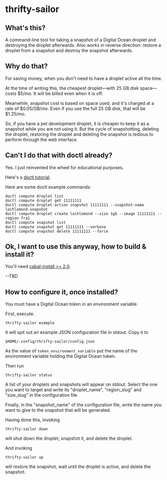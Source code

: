 # thrifty-sailor

## What's this?

A command-line tool for taking a snapshot of a Digital Ocean droplet and
destroying the droplet afterwards. Also works in reverse direction: restore a
droplet from a snapshot and destroy the snapshot afterwards.

## Why do that?

For saving money, when you don't need to have a droplet active all the time.

At the time of writing this, the cheapest droplet—with 25 GB disk space—costs
$5/mo. It will be billed even when it is off.

Meanwhile, snapshot cost is based on space used, and it's charged at a rate of
$0.05/GB/mo. Even if you use the full 25 GB disk, that will be $1.25/mo.

So, if you have a pet development droplet, it is cheaper to keep it as a
snapshot while you are not using it. But the cycle of snapshotting, deleting
the droplet, restoring the droplet and deleting the snapshot is tedious to
perform through the web interface.

## Can't I do that with doctl already?

Yes. I just reinvented the wheel for educational purposes.

Here's a [doctl tutorial](https://www.digitalocean.com/community/tutorials/how-to-use-doctl-the-official-digitalocean-command-line-client).

Here are some doctl example commands:

    doctl compute droplet list
    doctl compute droplet get 11111111
    doctl compute droplet-action snapshot 11111111 --snapshot-name lochlomond-snapshot
    doctl compute droplet create lochlomond --size 1gb --image 11111111 --region fra1
    doctl compute snapshot list
    doctl compute snapshot get 11111111 --verbose
    doctl compute snapshot delete 11111111 --force

## Ok, I want to use this anyway, how to build & install it?

You'll need [cabal-install >= 2.0](https://www.haskell.org/cabal/download.html).

--TBD

## How to configure it, once installed?

You must have a Digital Ocean token in an environment variable.

First, execute:

    thrifty-sailor example

It will spit out an example JSON configuration file in stdout. Copy it to 

    $HOME/.config/thrifty-sailor/config.json 
    
As the value of `token_environment_variable` put the name of the environment
variable holding the Digital Ocean token.

Then run

    thrifty-sailor status

A list of your droplets and snapshots will appear on stdout. Select the one you
want to target and write its "droplet_name", "region_slug" and "size_slug" in
the configuration file.

Finally, in the "snapshot_name" of the configuration file, write the name you
want to give to the snapshot that will be generated.

Having done this, invoking

    thrifty-sailor down

will shut down the droplet, snapshot it, and delete the droplet.

And invoking

    thrifty-sailor up 

will restore the snapshot, wait until the droplet is active, and delete the
snapshot.

